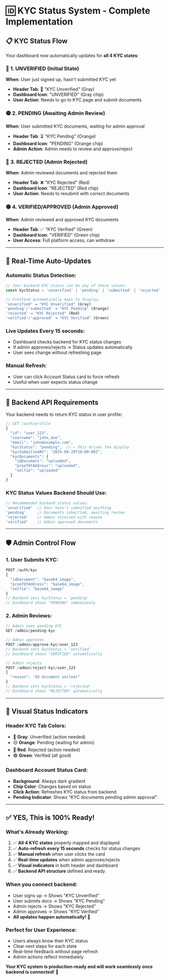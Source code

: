 # 🆔 KYC Status System - Complete Implementation

## 📋 KYC Status Flow

Your dashboard now automatically updates for **all 4 KYC states**:

### 🔴 **1. UNVERIFIED** (Initial State)
**When**: User just signed up, hasn't submitted KYC yet
- **Header Tab**: 🔘 "KYC Unverified" (Gray)
- **Dashboard Icon**: "UNVERIFIED" (Gray chip)
- **User Action**: Needs to go to KYC page and submit documents

### 🟡 **2. PENDING** (Awaiting Admin Review)
**When**: User submitted KYC documents, waiting for admin approval
- **Header Tab**: ⏳ "KYC Pending" (Orange)
- **Dashboard Icon**: "PENDING" (Orange chip)
- **Admin Action**: Admin needs to review and approve/reject

### 🔴 **3. REJECTED** (Admin Rejected)
**When**: Admin reviewed documents and rejected them
- **Header Tab**: ❌ "KYC Rejected" (Red)
- **Dashboard Icon**: "REJECTED" (Red chip)
- **User Action**: Needs to resubmit with correct documents

### 🟢 **4. VERIFIED/APPROVED** (Admin Approved)
**When**: Admin reviewed and approved KYC documents
- **Header Tab**: ✅ "KYC Verified" (Green)
- **Dashboard Icon**: "VERIFIED" (Green chip)
- **User Access**: Full platform access, can withdraw

---

## 🔄 Real-Time Auto-Updates

### **Automatic Status Detection:**
```javascript
// Your backend KYC status can be any of these values:
const kycStatus = 'unverified' | 'pending' | 'submitted' | 'rejected' | 'verified' | 'approved'

// Frontend automatically maps to display:
'unverified' → "KYC Unverified" (Gray)
'pending'/'submitted' → "KYC Pending" (Orange)  
'rejected' → "KYC Rejected" (Red)
'verified'/'approved' → "KYC Verified" (Green)
```

### **Live Updates Every 15 seconds:**
- Dashboard checks backend for KYC status changes
- If admin approves/rejects → Status updates automatically
- User sees change without refreshing page

### **Manual Refresh:**
- User can click Account Status card to force refresh
- Useful when user expects status change

---

## 🎯 Backend API Requirements

Your backend needs to return KYC status in user profile:

```javascript
// GET /auth/profile
{
  "id": "user_123",
  "username": "john_doe", 
  "email": "john@example.com",
  "kycStatus": "pending",  // ← This drives the display
  "kycSubmittedAt": "2025-09-29T10:00:00Z",
  "kycDocuments": {
    "idDocument": "uploaded",
    "proofOfAddress": "uploaded", 
    "selfie": "uploaded"
  }
}
```

### **KYC Status Values Backend Should Use:**
```javascript
// Recommended backend status values:
'unverified'  // User hasn't submitted anything
'pending'     // Documents submitted, awaiting review
'rejected'    // Admin rejected with reason
'verified'    // Admin approved documents
```

---

## 🛡️ Admin Control Flow

### **1. User Submits KYC:**
```javascript
POST /auth/kyc
{
  "idDocument": "base64_image",
  "proofOfAddress": "base64_image",
  "selfie": "base64_image"
}
// Backend sets kycStatus = 'pending'
// Dashboard shows "PENDING" immediately
```

### **2. Admin Reviews:**
```javascript
// Admin sees pending KYC
GET /admin/pending-kyc

// Admin approves
POST /admin/approve-kyc/user_123
// Backend sets kycStatus = 'verified'
// Dashboard shows "VERIFIED" automatically

// Admin rejects  
POST /admin/reject-kyc/user_123
{
  "reason": "ID document unclear"
}
// Backend sets kycStatus = 'rejected'
// Dashboard shows "REJECTED" automatically
```

---

## 🎨 Visual Status Indicators

### **Header KYC Tab Colors:**
- 🔘 **Gray**: Unverified (action needed)
- 🟡 **Orange**: Pending (waiting for admin)
- 🔴 **Red**: Rejected (action needed)
- 🟢 **Green**: Verified (all good)

### **Dashboard Account Status Card:**
- **Background**: Always dark gradient
- **Chip Color**: Changes based on status
- **Click Action**: Refreshes KYC status from backend
- **Pending Indicator**: Shows "KYC documents pending admin approval"

---

## ✅ **YES, This is 100% Ready!**

### **What's Already Working:**
1. ✅ **All 4 KYC states** properly mapped and displayed
2. ✅ **Auto-refresh every 15 seconds** checks for status changes
3. ✅ **Manual refresh** when user clicks the card
4. ✅ **Real-time updates** when admin approves/rejects
5. ✅ **Visual indicators** in both header and dashboard
6. ✅ **Backend API structure** defined and ready

### **When you connect backend:**
- User signs up → Shows "KYC Unverified" 
- User submits docs → Shows "KYC Pending"
- Admin rejects → Shows "KYC Rejected"
- Admin approves → Shows "KYC Verified"
- **All updates happen automatically!** 🎯

### **Perfect for User Experience:**
- Users always know their KYC status
- Clear next steps for each state
- Real-time feedback without page refresh
- Admin actions reflect immediately

**Your KYC system is production-ready and will work seamlessly once backend is connected!** 🚀